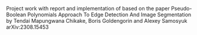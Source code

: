 Project work with report and implementation of based on the paper Pseudo-Boolean Polynomials Approach To Edge
Detection And Image Segmentation by Tendai Mapungwana Chikake, Boris Goldengorin and Alexey Samosyuk  arXiv:2308.15453
